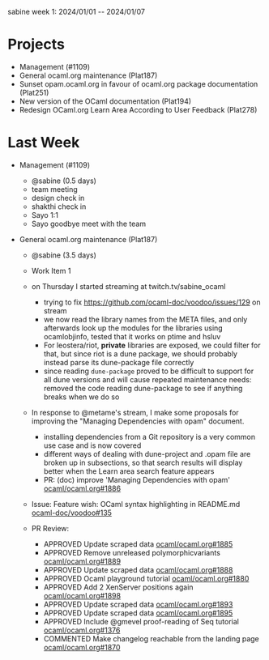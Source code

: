 sabine week 1: 2024/01/01 -- 2024/01/07

# Projects

- Management (#1109)
- General ocaml.org maintenance (Plat187)
- Sunset opam.ocaml.org in favour of ocaml.org package documentation (Plat251)
- New version of the OCaml documentation (Plat194)
- Redesign OCaml.org Learn Area According to User Feedback (Plat278)

# Last Week

- Management (#1109)
  - @sabine (0.5 days)
  - team meeting
  - design check in
  - shakthi check in
  - Sayo 1:1
  - Sayo goodbye meet with the team

- General ocaml.org maintenance (Plat187)
  - @sabine (3.5 days)
  - Work Item 1

  - on Thursday I started streaming at twitch.tv/sabine_ocaml
    - trying to fix https://github.com/ocaml-doc/voodoo/issues/129 on stream
    - we now read the library names from the META files, and only afterwards look up the modules for the libraries using ocamlobjinfo, tested that it works on ptime and hsluv
    - For leostera/riot, __private__ libraries are exposed, we could filter for that, but since riot is a dune package, we should probably instead parse its dune-package file correctly
    - since reading `dune-package` proved to be difficult to support for all dune versions and will cause repeated maintenance needs: removed the code reading dune-package to see if anything breaks when we do so

  - In response to @metame's stream, I make some proposals for improving the "Managing Dependencies with opam" document.
    - installing dependencies from a Git repository is a very common use case and is now covered
    - different ways of dealing with dune-project and .opam file are broken up in subsections, so that search results will display better when the Learn area search feature appears
    - PR: (doc) improve 'Managing Dependencies with opam' [ocaml/ocaml.org#1886](https://github.com/ocaml/ocaml.org/pull/1886)

  - Issue: Feature wish: OCaml syntax highlighting in README.md [ocaml-doc/voodoo#135](https://github.com/ocaml-doc/voodoo/issues/135)

  - PR Review:
    - APPROVED Update scraped data [ocaml/ocaml.org#1885](https://github.com/ocaml/ocaml.org/pull/1885#pullrequestreview-1797452437)
    - APPROVED Remove unreleased polymorphicvariants [ocaml/ocaml.org#1889](https://github.com/ocaml/ocaml.org/pull/1889#pullrequestreview-1799551077)
    - APPROVED Update scraped data [ocaml/ocaml.org#1888](https://github.com/ocaml/ocaml.org/pull/1888#pullrequestreview-1799551351)
    - APPROVED Ocaml playground tutorial [ocaml/ocaml.org#1880](https://github.com/ocaml/ocaml.org/pull/1880#pullrequestreview-1804183646)
    - APPROVED Add 2 XenServer positions again [ocaml/ocaml.org#1898](https://github.com/ocaml/ocaml.org/pull/1898#pullrequestreview-1805159769)
    - APPROVED Update scraped data [ocaml/ocaml.org#1893](https://github.com/ocaml/ocaml.org/pull/1893#pullrequestreview-1800152367)
    - APPROVED Update scraped data [ocaml/ocaml.org#1895](https://github.com/ocaml/ocaml.org/pull/1895#pullrequestreview-1801881067)
    - APPROVED Include @gmevel proof-reading of Seq tutorial [ocaml/ocaml.org#1376](https://github.com/ocaml/ocaml.org/pull/1376#pullrequestreview-1802008682)
    - COMMENTED Make changelog reachable from the landing page [ocaml/ocaml.org#1870](https://github.com/ocaml/ocaml.org/pull/1870#pullrequestreview-1803724887)
